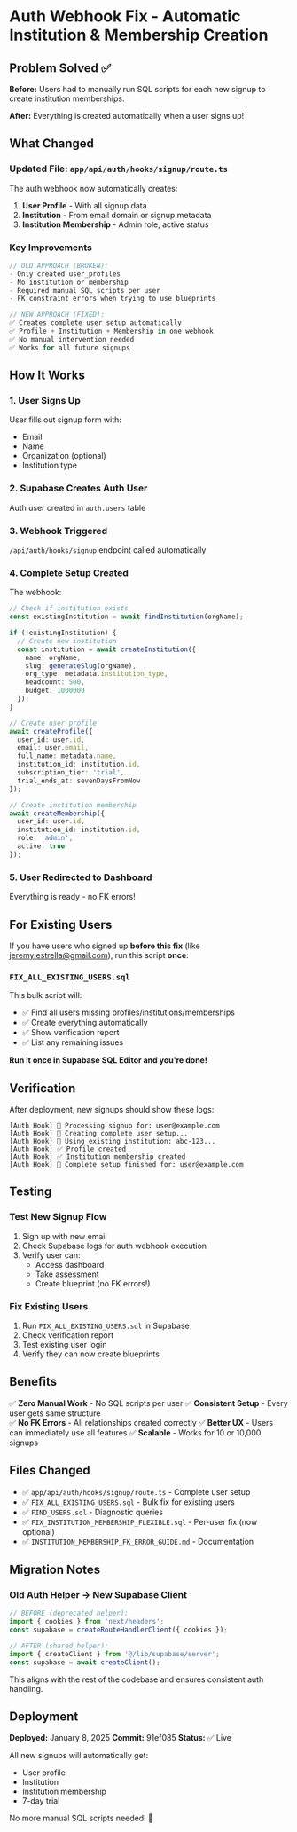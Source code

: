 # Auth Webhook Fix - Automatic Institution & Membership Creation

## Problem Solved ✅

**Before:** Users had to manually run SQL scripts for each new signup to create institution memberships.

**After:** Everything is created automatically when a user signs up!

## What Changed

### Updated File: `app/api/auth/hooks/signup/route.ts`

The auth webhook now automatically creates:

1. **User Profile** - With all signup data
2. **Institution** - From email domain or signup metadata
3. **Institution Membership** - Admin role, active status

### Key Improvements

```typescript
// OLD APPROACH (BROKEN):
- Only created user_profiles
- No institution or membership
- Required manual SQL scripts per user
- FK constraint errors when trying to use blueprints

// NEW APPROACH (FIXED):
✅ Creates complete user setup automatically
✅ Profile + Institution + Membership in one webhook
✅ No manual intervention needed
✅ Works for all future signups
```

## How It Works

### 1. User Signs Up
User fills out signup form with:
- Email
- Name
- Organization (optional)
- Institution type

### 2. Supabase Creates Auth User
Auth user created in `auth.users` table

### 3. Webhook Triggered
`/api/auth/hooks/signup` endpoint called automatically

### 4. Complete Setup Created
The webhook:

```typescript
// Check if institution exists
const existingInstitution = await findInstitution(orgName);

if (!existingInstitution) {
  // Create new institution
  const institution = await createInstitution({
    name: orgName,
    slug: generateSlug(orgName),
    org_type: metadata.institution_type,
    headcount: 500,
    budget: 1000000
  });
}

// Create user profile
await createProfile({
  user_id: user.id,
  email: user.email,
  full_name: metadata.name,
  institution_id: institution.id,
  subscription_tier: 'trial',
  trial_ends_at: sevenDaysFromNow
});

// Create institution membership
await createMembership({
  user_id: user.id,
  institution_id: institution.id,
  role: 'admin',
  active: true
});
```

### 5. User Redirected to Dashboard
Everything is ready - no FK errors!

## For Existing Users

If you have users who signed up **before this fix** (like jeremy.estrella@gmail.com), run this script **once**:

### `FIX_ALL_EXISTING_USERS.sql`

This bulk script will:
- ✅ Find all users missing profiles/institutions/memberships
- ✅ Create everything automatically
- ✅ Show verification report
- ✅ List any remaining issues

**Run it once in Supabase SQL Editor and you're done!**

## Verification

After deployment, new signups should show these logs:

```
[Auth Hook] 🚀 Processing signup for: user@example.com
[Auth Hook] 📝 Creating complete user setup...
[Auth Hook] 🏢 Using existing institution: abc-123...
[Auth Hook] ✅ Profile created
[Auth Hook] ✅ Institution membership created
[Auth Hook] 🎉 Complete setup finished for: user@example.com
```

## Testing

### Test New Signup Flow

1. Sign up with new email
2. Check Supabase logs for auth webhook execution
3. Verify user can:
   - Access dashboard
   - Take assessment
   - Create blueprint (no FK errors!)
   
### Fix Existing Users

1. Run `FIX_ALL_EXISTING_USERS.sql` in Supabase
2. Check verification report
3. Test existing user login
4. Verify they can now create blueprints

## Benefits

✅ **Zero Manual Work** - No SQL scripts per user
✅ **Consistent Setup** - Every user gets same structure  
✅ **No FK Errors** - All relationships created correctly
✅ **Better UX** - Users can immediately use all features
✅ **Scalable** - Works for 10 or 10,000 signups

## Files Changed

- ✅ `app/api/auth/hooks/signup/route.ts` - Complete user setup
- ✅ `FIX_ALL_EXISTING_USERS.sql` - Bulk fix for existing users
- ✅ `FIND_USERS.sql` - Diagnostic queries
- ✅ `FIX_INSTITUTION_MEMBERSHIP_FLEXIBLE.sql` - Per-user fix (now optional)
- ✅ `INSTITUTION_MEMBERSHIP_FK_ERROR_GUIDE.md` - Documentation

## Migration Notes

### Old Auth Helper → New Supabase Client

```typescript
// BEFORE (deprecated helper):
import { cookies } from 'next/headers';
const supabase = createRouteHandlerClient({ cookies });

// AFTER (shared helper):
import { createClient } from '@/lib/supabase/server';
const supabase = await createClient();
```

This aligns with the rest of the codebase and ensures consistent auth handling.

## Deployment

**Deployed:** January 8, 2025
**Commit:** 91ef085
**Status:** ✅ Live

All new signups will automatically get:
- User profile
- Institution
- Institution membership
- 7-day trial

No more manual SQL scripts needed! 🎉
